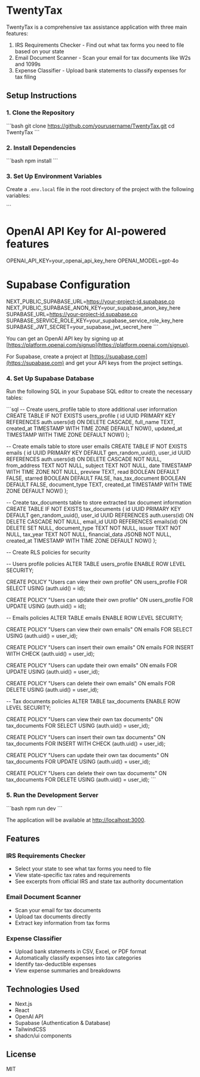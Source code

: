 # TwentyTax

TwentyTax is a comprehensive tax assistance application with three main features:
1. IRS Requirements Checker - Find out what tax forms you need to file based on your state
2. Email Document Scanner - Scan your email for tax documents like W2s and 1099s
3. Expense Classifier - Upload bank statements to classify expenses for tax filing

## Setup Instructions

### 1. Clone the Repository

\`\`\`bash
git clone https://github.com/yourusername/TwentyTax.git
cd TwentyTax
\`\`\`

### 2. Install Dependencies

\`\`\`bash
npm install
\`\`\`

### 3. Set Up Environment Variables

Create a `.env.local` file in the root directory of the project with the following variables:

\`\`\`
# OpenAI API Key for AI-powered features
OPENAI_API_KEY=your_openai_api_key_here
OPENAI_MODEL=gpt-4o

# Supabase Configuration
NEXT_PUBLIC_SUPABASE_URL=https://your-project-id.supabase.co
NEXT_PUBLIC_SUPABASE_ANON_KEY=your_supabase_anon_key_here
SUPABASE_URL=https://your-project-id.supabase.co
SUPABASE_SERVICE_ROLE_KEY=your_supabase_service_role_key_here
SUPABASE_JWT_SECRET=your_supabase_jwt_secret_here
\`\`\`

You can get an OpenAI API key by signing up at [https://platform.openai.com/signup](https://platform.openai.com/signup).

For Supabase, create a project at [https://supabase.com](https://supabase.com) and get your API keys from the project settings.

### 4. Set Up Supabase Database

Run the following SQL in your Supabase SQL editor to create the necessary tables:

\`\`\`sql
-- Create users_profile table to store additional user information
CREATE TABLE IF NOT EXISTS users_profile (
  id UUID PRIMARY KEY REFERENCES auth.users(id) ON DELETE CASCADE,
  full_name TEXT,
  created_at TIMESTAMP WITH TIME ZONE DEFAULT NOW(),
  updated_at TIMESTAMP WITH TIME ZONE DEFAULT NOW()
);

-- Create emails table to store user emails
CREATE TABLE IF NOT EXISTS emails (
  id UUID PRIMARY KEY DEFAULT gen_random_uuid(),
  user_id UUID REFERENCES auth.users(id) ON DELETE CASCADE NOT NULL,
  from_address TEXT NOT NULL,
  subject TEXT NOT NULL,
  date TIMESTAMP WITH TIME ZONE NOT NULL,
  preview TEXT,
  read BOOLEAN DEFAULT FALSE,
  starred BOOLEAN DEFAULT FALSE,
  has_tax_document BOOLEAN DEFAULT FALSE,
  document_type TEXT,
  created_at TIMESTAMP WITH TIME ZONE DEFAULT NOW()
);

-- Create tax_documents table to store extracted tax document information
CREATE TABLE IF NOT EXISTS tax_documents (
  id UUID PRIMARY KEY DEFAULT gen_random_uuid(),
  user_id UUID REFERENCES auth.users(id) ON DELETE CASCADE NOT NULL,
  email_id UUID REFERENCES emails(id) ON DELETE SET NULL,
  document_type TEXT NOT NULL,
  issuer TEXT NOT NULL,
  tax_year TEXT NOT NULL,
  financial_data JSONB NOT NULL,
  created_at TIMESTAMP WITH TIME ZONE DEFAULT NOW()
);

-- Create RLS policies for security

-- Users profile policies
ALTER TABLE users_profile ENABLE ROW LEVEL SECURITY;

CREATE POLICY "Users can view their own profile"
ON users_profile FOR SELECT
USING (auth.uid() = id);

CREATE POLICY "Users can update their own profile"
ON users_profile FOR UPDATE
USING (auth.uid() = id);

-- Emails policies
ALTER TABLE emails ENABLE ROW LEVEL SECURITY;

CREATE POLICY "Users can view their own emails"
ON emails FOR SELECT
USING (auth.uid() = user_id);

CREATE POLICY "Users can insert their own emails"
ON emails FOR INSERT
WITH CHECK (auth.uid() = user_id);

CREATE POLICY "Users can update their own emails"
ON emails FOR UPDATE
USING (auth.uid() = user_id);

CREATE POLICY "Users can delete their own emails"
ON emails FOR DELETE
USING (auth.uid() = user_id);

-- Tax documents policies
ALTER TABLE tax_documents ENABLE ROW LEVEL SECURITY;

CREATE POLICY "Users can view their own tax documents"
ON tax_documents FOR SELECT
USING (auth.uid() = user_id);

CREATE POLICY "Users can insert their own tax documents"
ON tax_documents FOR INSERT
WITH CHECK (auth.uid() = user_id);

CREATE POLICY "Users can update their own tax documents"
ON tax_documents FOR UPDATE
USING (auth.uid() = user_id);

CREATE POLICY "Users can delete their own tax documents"
ON tax_documents FOR DELETE
USING (auth.uid() = user_id);
\`\`\`

### 5. Run the Development Server

\`\`\`bash
npm run dev
\`\`\`

The application will be available at [http://localhost:3000](http://localhost:3000).

## Features

### IRS Requirements Checker
- Select your state to see what tax forms you need to file
- View state-specific tax rates and requirements
- See excerpts from official IRS and state tax authority documentation

### Email Document Scanner
- Scan your email for tax documents
- Upload tax documents directly
- Extract key information from tax forms

### Expense Classifier
- Upload bank statements in CSV, Excel, or PDF format
- Automatically classify expenses into tax categories
- Identify tax-deductible expenses
- View expense summaries and breakdowns

## Technologies Used

- Next.js
- React
- OpenAI API
- Supabase (Authentication & Database)
- TailwindCSS
- shadcn/ui components

## License

MIT
